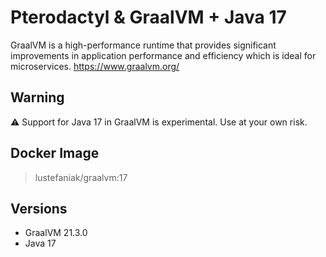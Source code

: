 # Pterodactyl & GraalVM + Java 17

GraalVM is a high-performance runtime that provides significant improvements in application performance and efficiency which is ideal for microservices. https://www.graalvm.org/

## Warning

:warning: Support for Java 17 in GraalVM is experimental. Use at your own risk.

## Docker Image
> lustefaniak/graalvm:17

## Versions
- GraalVM 21.3.0
- Java 17
